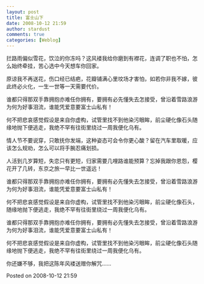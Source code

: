 ```yaml
---
layout: post
title: 富士山下
date: 2008-10-12 21:59
author: stardust
comments: true
categories: [Weblog]
---
```

拦路雨偏似雪花，饮泣的你冻吗？这风褛我给你磨到有襟花，连调了职也不怕，怎么始终牵挂，苦心选中今天想车你回家。

原谅我不再送花，伤口经已结疤，花瓣铺满心里坟场才害怕，如若你非我不嫁，彼此终必火化，一生一世等一天需要代价。

谁都只得那双手靠拥抱亦难任你拥有，要拥有必先懂失去怎接受，曾沿着雪路浪游为何为好事泪流，谁能凭爱意要富士山私有！

何不把悲哀感觉假设是来自你虚构，试管里找不到他染污眼眸，前尘硬化像石头随缘地抛下便逃走，我绝不罕有往街里绕过一周我便化乌有。

情人节不要说穿，只敢抚你发端，这种姿态可会令你更心酸？留在汽车里取暖，应该怎么规劝，怎么可以将手腕忍痛划损。

人活到几岁算短，失恋只有更短，归家需要几哩路谁能预算？忘掉我跟你恩怨，樱花开了几转，东京之旅一早比一世遥远！

谁都只得那双手靠拥抱亦难任你拥有，要拥有必先懂失去怎接受，曾沿着雪路浪游为何为好事泪流，谁能凭爱意要富士山私有！

何不把悲哀感觉假设是来自你虚构，试管里找不到他染污眼眸，前尘硬化像石头，随缘地抛下便逃走，我绝不罕有往街里绕过一周我便化乌有。

谁都只得那双手靠拥抱亦难任你拥有，要拥有必先懂失去怎接受，曾沿着雪路浪游为何为好事泪流，谁能凭爱意要富士山私有！

何不把悲哀感觉假设是来自你虚构，试管里找不到他染污眼眸，前尘硬化像石头随缘地抛下便逃走，我绝不罕有往街里绕过一周我便化乌有。

你还嫌不够，我把这陈年风褛送赠你解咒……

Posted on 2008-10-12 21:59
